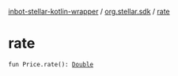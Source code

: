 [inbot-stellar-kotlin-wrapper](../index.md) / [org.stellar.sdk](index.md) / [rate](./rate.md)

# rate

`fun Price.rate(): `[`Double`](https://kotlinlang.org/api/latest/jvm/stdlib/kotlin/-double/index.html)